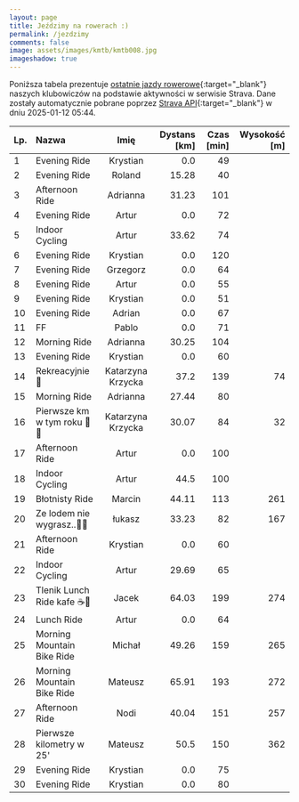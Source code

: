 ```yaml
---
layout: page
title: Jeździmy na rowerach :)
permalink: /jezdzimy
comments: false
image: assets/images/kmtb/kmtb008.jpg
imageshadow: true
---
```


Poniższa tabela prezentuje [ostatnie jazdy rowerowe](https://www.strava.com/clubs/336381){:target="_blank"} naszych klubowiczów na podstawie aktywności w serwisie Strava. Dane zostały automatycznie pobrane poprzez [Strava API](https://developers.strava.com/docs/reference/#api-Clubs-getClubActivitiesById){:target="_blank"} w dniu 2025-01-12 05:44.

Lp. | Nazwa | Imię | Dystans [km] | Czas [min] | Wysokość [m]
:--- | :--- | :---: | ---: | ---: | ---:
1|Evening Ride|Krystian|0.0|49|
2|Evening Ride|Roland|15.28|40|
3|Afternoon Ride|Adrianna|31.23|101|
4|Evening Ride|Artur|0.0|72|
5|Indoor Cycling|Artur|33.62|74|
6|Evening Ride|Krystian|0.0|120|
7|Evening Ride|Grzegorz|0.0|64|
8|Evening Ride|Artur|0.0|55|
9|Evening Ride|Krystian|0.0|51|
10|Evening Ride|Adrian|0.0|67|
11|FF|Pablo|0.0|71|
12|Morning Ride|Adrianna|30.25|104|
13|Evening Ride|Krystian|0.0|60|
14|Rekreacyjnie 🚴|Katarzyna Krzycka|37.2|139|74
15|Morning Ride|Adrianna|27.44|80|
16|Pierwsze km w tym roku 🚴😃|Katarzyna Krzycka|30.07|84|32
17|Afternoon Ride|Artur|0.0|100|
18|Indoor Cycling|Artur|44.5|100|
19|Błotnisty Ride|Marcin|44.11|113|261
20|Ze lodem nie wygrasz..🍦🥲|łukasz|33.23|82|167
21|Afternoon Ride|Krystian|0.0|60|
22|Indoor Cycling|Artur|29.69|65|
23|Tlenik Lunch Ride kafe ☕️🍪|Jacek|64.03|199|274
24|Lunch Ride|Artur|0.0|64|
25|Morning Mountain Bike Ride|Michał|49.26|159|265
26|Morning Mountain Bike Ride|Mateusz|65.91|193|272
27|Afternoon Ride|Nodi|40.04|151|257
28|Pierwsze kilometry w 25'|Mateusz|50.5|150|362
29|Evening Ride|Krystian|0.0|75|
30|Evening Ride|Krystian|0.0|80|
